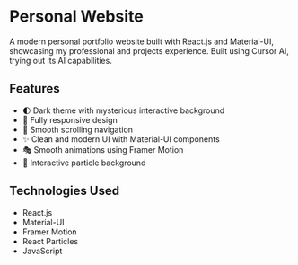 # Personal Website

A modern personal portfolio website built with React.js and Material-UI, showcasing my professional and projects experience. Built using Cursor AI, trying out its AI capabilities.

## Features

- 🌓 Dark theme with mysterious interactive background
- 📱 Fully responsive design
- 🎯 Smooth scrolling navigation
- ✨ Clean and modern UI with Material-UI components
- 🎭 Smooth animations using Framer Motion
- 🎨 Interactive particle background

## Technologies Used

- React.js
- Material-UI
- Framer Motion
- React Particles
- JavaScript

